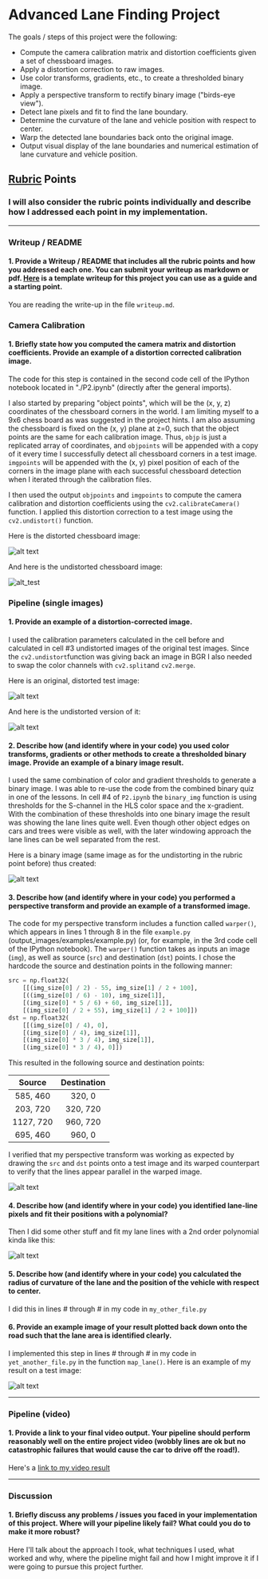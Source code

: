 # Advanced Lane Finding Project

The goals / steps of this project were the following:

* Compute the camera calibration matrix and distortion coefficients given a set of chessboard images.
* Apply a distortion correction to raw images.
* Use color transforms, gradients, etc., to create a thresholded binary image.
* Apply a perspective transform to rectify binary image ("birds-eye view").
* Detect lane pixels and fit to find the lane boundary.
* Determine the curvature of the lane and vehicle position with respect to center.
* Warp the detected lane boundaries back onto the original image.
* Output visual display of the lane boundaries and numerical estimation of lane curvature and vehicle position.

[//]: # (Image References)

[image1]: ./camera_cal/calibration2.jpg "Distorted"
[image2]: ./camera_cal/undistort_calibration2.jpg "Undistorted"
[image3]: ./test_images/test6.jpg "Road Distorted"
[image4]: ./output_images/output_undistorted_test6.jpg "Road Undistorted"
[image5]: ./output_images/output_binary_test6.jpg "Binary"
[image6]: ./output_images/output_orig_src_test6.jpg "Undistorted SRC"
[image7]: ./output_images/output_warped_dst_test6.jpg "Warped DST"
[image8]: ./output_images/output_binary_polynomial_test6.jpg "Binary Polynomial"
[image9]: ./output_images/output_result_test6.jpg "Result"

[video1]: ./output_test_videos/output_project_video.mp4 "Video"

## [Rubric](https://review.udacity.com/#!/rubrics/571/view) Points

### I will also consider the rubric points individually and describe how I addressed each point in my implementation.  

---

### Writeup / README

#### 1. Provide a Writeup / README that includes all the rubric points and how you addressed each one.  You can submit your writeup as markdown or pdf.  [Here](https://github.com/udacity/CarND-Advanced-Lane-Lines/blob/master/writeup_template.md) is a template writeup for this project you can use as a guide and a starting point.  

You are reading the write-up in the file `writeup.md`.

### Camera Calibration

#### 1. Briefly state how you computed the camera matrix and distortion coefficients. Provide an example of a distortion corrected calibration image.

The code for this step is contained in the second code cell of the IPython notebook located in "./P2.ipynb" (directly after the general imports).  

I also started by preparing "object points", which will be the (x, y, z) coordinates of the chessboard corners in the world. I am limiting myself to a 9x6 chess board as was suggested in the project hints.
I am also assuming the chessboard is fixed on the (x, y) plane at z=0, such that the object points are the same for each calibration image.  Thus, `objp` is just a replicated array of coordinates, and `objpoints` will be appended with a copy of it every time I successfully detect all chessboard corners in a test image.  `imgpoints` will be appended with the (x, y) pixel position of each of the corners in the image plane with each successful chessboard detection when I iterated through the calibration files.  

I then used the output `objpoints` and `imgpoints` to compute the camera calibration and distortion coefficients using the `cv2.calibrateCamera()` function.  I applied this distortion correction to a test image using the `cv2.undistort()` function.

Here is the distorted chessboard image:

![alt text][image1]

And here is the undistorted chessboard image:

![alt_test][image2]

### Pipeline (single images)

#### 1. Provide an example of a distortion-corrected image.

I used the calibration parameters calculated in the cell before and calculated in cell #3 undistorted images of the original test images. Since the `cv2.undistort`function was giving back an image in BGR I also needed to swap the color channels with `cv2.split`and `cv2.merge`.

Here is an original, distorted test image:

![alt text][image3]

And here is the undistorted version of it:

![alt text][image4]

#### 2. Describe how (and identify where in your code) you used color transforms, gradients or other methods to create a thresholded binary image.  Provide an example of a binary image result.

I used the same combination of color and gradient thresholds to generate a binary image. I was able to re-use the code from the combined binary quiz in one of the lessons. In cell #4 of `P2.ipynb` the `binary_img` function is using thresholds for the S-channel in the HLS color space and the x-gradient.  With the combination of these thresholds into one binary image the result was showing the lane lines quite well. Even though other object edges on cars and trees were visible as well, with the later windowing approach the lane lines can be well separated from the rest.

Here is a binary image (same image as for the undistorting in the rubric point before) thus created:

![alt text][image5]

#### 3. Describe how (and identify where in your code) you performed a perspective transform and provide an example of a transformed image.

The code for my perspective transform includes a function called `warper()`, which appears in lines 1 through 8 in the file `example.py` (output_images/examples/example.py) (or, for example, in the 3rd code cell of the IPython notebook).  The `warper()` function takes as inputs an image (`img`), as well as source (`src`) and destination (`dst`) points.  I chose the hardcode the source and destination points in the following manner:

```python
src = np.float32(
    [[(img_size[0] / 2) - 55, img_size[1] / 2 + 100],
    [((img_size[0] / 6) - 10), img_size[1]],
    [(img_size[0] * 5 / 6) + 60, img_size[1]],
    [(img_size[0] / 2 + 55), img_size[1] / 2 + 100]])
dst = np.float32(
    [[(img_size[0] / 4), 0],
    [(img_size[0] / 4), img_size[1]],
    [(img_size[0] * 3 / 4), img_size[1]],
    [(img_size[0] * 3 / 4), 0]])
```

This resulted in the following source and destination points:

| Source        | Destination   | 
|:-------------:|:-------------:| 
| 585, 460      | 320, 0        | 
| 203, 720      | 320, 720      |
| 1127, 720     | 960, 720      |
| 695, 460      | 960, 0        |

I verified that my perspective transform was working as expected by drawing the `src` and `dst` points onto a test image and its warped counterpart to verify that the lines appear parallel in the warped image.

![alt text][image4]

#### 4. Describe how (and identify where in your code) you identified lane-line pixels and fit their positions with a polynomial?

Then I did some other stuff and fit my lane lines with a 2nd order polynomial kinda like this:

![alt text][image5]

#### 5. Describe how (and identify where in your code) you calculated the radius of curvature of the lane and the position of the vehicle with respect to center.

I did this in lines # through # in my code in `my_other_file.py`

#### 6. Provide an example image of your result plotted back down onto the road such that the lane area is identified clearly.

I implemented this step in lines # through # in my code in `yet_another_file.py` in the function `map_lane()`.  Here is an example of my result on a test image:

![alt text][image6]

---

### Pipeline (video)

#### 1. Provide a link to your final video output.  Your pipeline should perform reasonably well on the entire project video (wobbly lines are ok but no catastrophic failures that would cause the car to drive off the road!).

Here's a [link to my video result](./project_video.mp4)

---

### Discussion

#### 1. Briefly discuss any problems / issues you faced in your implementation of this project.  Where will your pipeline likely fail?  What could you do to make it more robust?

Here I'll talk about the approach I took, what techniques I used, what worked and why, where the pipeline might fail and how I might improve it if I were going to pursue this project further.  

